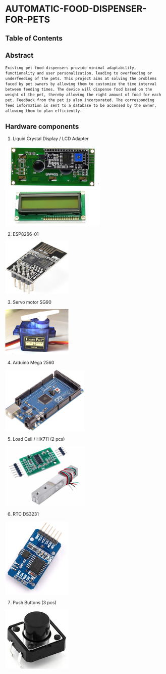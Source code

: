 # AUTOMATIC-FOOD-DISPENSER-FOR-PETS

## Table of Contents


## Abstract

` Existing pet food-dispensers provide minimal adaptability, functionality and user personalization, leading to overfeeding or underfeeding of the pets. This project aims at solving the problems faced by pet owners by allowing them to customize the time interval between feeding times. The device will dispense food based on the weight of the pet, thereby allowing the right amount of food for each pet. Feedback from the pet is also incorporated. The corresponding feed information is sent to a database to be accessed by the owner, allowing them to plan efficiently. `




## Hardware components

   1. Liquid Crystal Display / LCD Adapter
 
<img src="photos/lcd1.jpg" width="300">  <img src="photos/lcd2.png" width="300">

   2. ESP8266-01 

<img src="photos/esp.jpg" width="200"> 

  3. Servo motor SG90
 
<img src="photos/servo.jpg" width="200"> 

  4. Arduino Mega 2560
  
<img src="photos/mega.jpg" width="250"> 

  5. Load Cell / HX711 (2 pcs)
 
<img src="photos/loadcell.jpg" width="250"> 

  6. RTC DS3231
  
<img src="photos/rtc.jpg" width="200"> 

  7. Push Buttons (3 pcs) 

<img src="photos/push.jpg" width="200"> 
